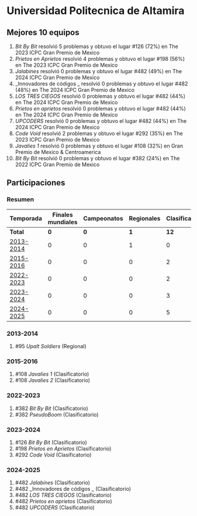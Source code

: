 # Universidad Politecnica de Altamira

## Mejores 10 equipos

1. _Bit By Bit_ resolvió 5 problemas y obtuvo el lugar #126 (72%) en The 2023 ICPC Gran Premio de Mexico
1. _Prietos en Aprietos_ resolvió 4 problemas y obtuvo el lugar #198 (56%) en The 2023 ICPC Gran Premio de Mexico
1. _Jalabines_ resolvió 0 problemas y obtuvo el lugar #482 (49%) en The 2024 ICPC Gran Premio de Mexico
1. _Innovadores de códigos _ resolvió 0 problemas y obtuvo el lugar #482 (48%) en The 2024 ICPC Gran Premio de Mexico
1. _LOS TRES CIEGOS_ resolvió 0 problemas y obtuvo el lugar #482 (44%) en The 2024 ICPC Gran Premio de Mexico
1. _Prietos en aprietos_ resolvió 0 problemas y obtuvo el lugar #482 (44%) en The 2024 ICPC Gran Premio de Mexico
1. _UPCODERS_ resolvió 0 problemas y obtuvo el lugar #482 (44%) en The 2024 ICPC Gran Premio de Mexico
1. _Code Void_ resolvió 2 problemas y obtuvo el lugar #292 (35%) en The 2023 ICPC Gran Premio de Mexico
1. _Javalies 1_ resolvió 0 problemas y obtuvo el lugar #108 (32%) en Gran Premio de Mexico & Centroamerica
1. _Bit By Bit_ resolvió 0 problemas y obtuvo el lugar #382 (24%) en The 2022 ICPC Gran Premio de Mexico

## Participaciones

### Resumen

| Temporada | Finales mundiales | Campeonatos | Regionales | Clasificatorios | Equipos |
| --- | --- | --- | --- | --- | --- |
| **Total** | **0** | **0** | **1** | **12** | **13** |
| [2013-2014](#2013-2014) | 0 | 0 | 1 | 0 | 1 |
| [2015-2016](#2015-2016) | 0 | 0 | 0 | 2 | 2 |
| [2022-2023](#2022-2023) | 0 | 0 | 0 | 2 | 2 |
| [2023-2024](#2023-2024) | 0 | 0 | 0 | 3 | 3 |
| [2024-2025](#2024-2025) | 0 | 0 | 0 | 5 | 5 |

### 2013-2014

1. #95 _Upalt Soldiers_ (Regional)

### 2015-2016

1. #108 _Javalies 1_ (Clasificatorio)
1. #108 _Javalies 2_ (Clasificatorio)

### 2022-2023

1. #382 _Bit By Bit_ (Clasificatorio)
1. #382 _PseudoBoom_ (Clasificatorio)

### 2023-2024

1. #126 _Bit By Bit_ (Clasificatorio)
1. #198 _Prietos en Aprietos_ (Clasificatorio)
1. #292 _Code Void_ (Clasificatorio)

### 2024-2025

1. #482 _Jalabines_ (Clasificatorio)
1. #482 _Innovadores de códigos _ (Clasificatorio)
1. #482 _LOS TRES CIEGOS_ (Clasificatorio)
1. #482 _Prietos en aprietos_ (Clasificatorio)
1. #482 _UPCODERS_ (Clasificatorio)



